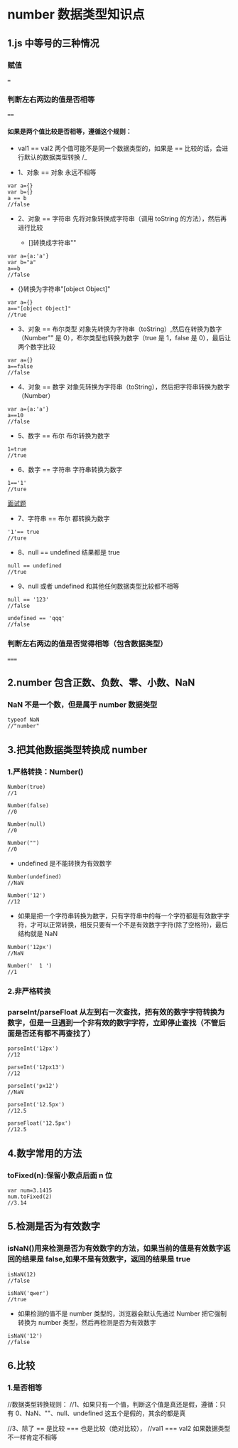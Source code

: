 # number 数据类型知识点

## 1.js 中等号的三种情况

### 赋值

```
=
```

### 判断左右两边的值是否相等

```
==
```

#### 如果是两个值比较是否相等，遵循这个规则：

* val1 == val2 两个值可能不是同一个数据类型的，如果是 == 比较的话，会进行默认的数据类型转换
  /\_

- 1、对象 == 对象 永远不相等

```
var a={}
var b={}
a == b
//false
```

* 2、对象 == 字符串 先将对象转换成字符串（调用 toString 的方法），然后再进行比较

  * []转换成字符串""

```
var a={a:'a'}
var b="a"
a==b
//false
```

* {}转换为字符串"[object Object]"

```
var a={}
a=="[object Object]"
//true
```

* 3、对象 == 布尔类型 对象先转换为字符串（toString）,然后在转换为数字（Number"" 是 0），布尔类型也转换为数字（true 是 1，false 是 0），最后让两个数字比较

```
var a={}
a==false
//false
```

* 4、对象 == 数字 对象先转换为字符串（toString），然后把字符串转换为数字（Number）

```
var a={a:'a'}
a==10
//false
```

* 5、数字 == 布尔 布尔转换为数字

```
1=true
//true
```

* 6、数字 == 字符串 字符串转换为数字

```
1=='1'
//ture
```

[面试题](./面试题1.js)

* 7、字符串 == 布尔 都转换为数字

```
'1'== true
//ture
```

* 8、null == undefined 结果都是 true

```
null == undefined
//true
```

* 9、null 或者 undefined 和其他任何数据类型比较都不相等

```
null == '123'
//false
```

```
undefined == 'qqq'
//false
```

### 判断左右两边的值是否觉得相等（包含数据类型）

```
===
```

## 2.number 包含正数、负数、零、小数、NaN

### NaN 不是一个数，但是属于 number 数据类型

```
typeof NaN
//"number"
```

## 3.把其他数据类型转换成 number

### 1.严格转换：Number()

```
Number(true)
//1
```

```
Number(false)
//0
```

```
Number(null)
//0
```

```
Number("")
//0
```

* undefined 是不能转换为有效数字

```
Number(undefined)
//NaN
```

```
Number('12')
//12
```

* 如果是把一个字符串转换为数字，只有字符串中的每一个字符都是有效数字字符，才可以正常转换，相反只要有一个不是有效数字字符(除了空格符)，最后结构就是 NaN

```
Number('12px')
//NaN
```

```
Number('  1 ')
//1
```

### 2.非严格转换

### parseInt/parseFloat 从左到右一次查找，把有效的数字字符转换为数字，但是一旦遇到一个非有效的数字字符，立即停止查找（不管后面是否还有都不再查找了）

```
parseInt('12px')
//12
```

```
parseInt('12px13')
//12
```

```
parseInt('px12')
//NaN
```

```
parseInt('12.5px')
//12.5
```

```
parseFloat('12.5px')
//12.5
```

## 4.数字常用的方法

### toFixed(n):保留小数点后面 n 位

```
var num=3.1415
num.toFixed(2)
//3.14
```

## 5.检测是否为有效数字

### isNaN()用来检测是否为有效数字的方法，如果当前的值是有效数字返回的结果是 false,如果不是有效数字，返回的结果是 true

```
isNaN(12)
//false
```

```
isNaN('qwer')
//true
```

* 如果检测的值不是 number 类型的，浏览器会默认先通过 Number 把它强制转换为 number 类型，然后再检测是否为有效数字

```
isNaN('12')
//false
```

## 6.比较

### 1.是否相等

//数据类型转换规则：
//1、如果只有一个值，判断这个值是真还是假，遵循：只有 0、NaN、""、null、undefined 这五个是假的，其余的都是真

//3、除了 == 是比较 === 也是比较（绝对比较），
//val1 === val2 如果数据类型不一样肯定不相等
